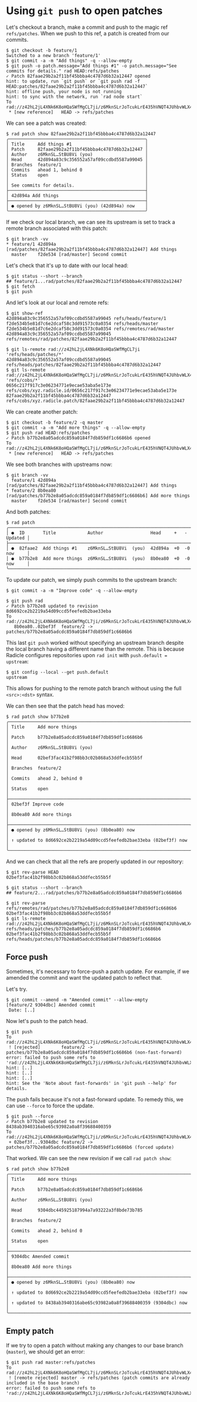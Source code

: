 # Using `git push` to open patches

Let's checkout a branch, make a commit and push to the magic ref `refs/patches`.
When we push to this ref, a patch is created from our commits.

``` (stderr) RAD_HINT=1
$ git checkout -b feature/1
Switched to a new branch 'feature/1'
$ git commit -a -m "Add things" -q --allow-empty
$ git push -o patch.message="Add things #1" -o patch.message="See commits for details." rad HEAD:refs/patches
✓ Patch 82faae29b2a2f11bf45bbba4c4787d6b32a12447 opened
hint: to update, run `git push` or `git push rad -f HEAD:patches/82faae29b2a2f11bf45bbba4c4787d6b32a12447`
hint: offline push, your node is not running
hint: to sync with the network, run `rad node start`
To rad://z42hL2jL4XNk6K8oHQaSWfMgCL7ji/z6MknSLrJoTcukLrE435hVNQT4JUhbvWLX4kUzqkEStBU8Vi
 * [new reference]   HEAD -> refs/patches
```

We can see a patch was created:

```
$ rad patch show 82faae29b2a2f11bf45bbba4c4787d6b32a12447
╭────────────────────────────────────────────────────╮
│ Title     Add things #1                            │
│ Patch     82faae29b2a2f11bf45bbba4c4787d6b32a12447 │
│ Author    z6MknSL…StBU8Vi (you)                    │
│ Head      42d894a83c9c356552a57af09ccdbd5587a99045 │
│ Branches  feature/1                                │
│ Commits   ahead 1, behind 0                        │
│ Status    open                                     │
│                                                    │
│ See commits for details.                           │
├────────────────────────────────────────────────────┤
│ 42d894a Add things                                 │
├────────────────────────────────────────────────────┤
│ ● opened by z6MknSL…StBU8Vi (you) (42d894a) now    │
╰────────────────────────────────────────────────────╯
```

If we check our local branch, we can see its upstream is set to track a remote
branch associated with this patch:

```
$ git branch -vv
* feature/1 42d894a [rad/patches/82faae29b2a2f11bf45bbba4c4787d6b32a12447] Add things
  master    f2de534 [rad/master] Second commit
```

Let's check that it's up to date with our local head:

```
$ git status --short --branch
## feature/1...rad/patches/82faae29b2a2f11bf45bbba4c4787d6b32a12447
$ git fetch
$ git push
```

And let's look at our local and remote refs:

```
$ git show-ref
42d894a83c9c356552a57af09ccdbd5587a99045 refs/heads/feature/1
f2de534b5e81d7c6e2dcaf58c3dd91573c0a0354 refs/heads/master
f2de534b5e81d7c6e2dcaf58c3dd91573c0a0354 refs/remotes/rad/master
42d894a83c9c356552a57af09ccdbd5587a99045 refs/remotes/rad/patches/82faae29b2a2f11bf45bbba4c4787d6b32a12447
```
```
$ git ls-remote rad://z42hL2jL4XNk6K8oHQaSWfMgCL7ji 'refs/heads/patches/*'
42d894a83c9c356552a57af09ccdbd5587a99045	refs/heads/patches/82faae29b2a2f11bf45bbba4c4787d6b32a12447
$ git ls-remote rad://z42hL2jL4XNk6K8oHQaSWfMgCL7ji/z6MknSLrJoTcukLrE435hVNQT4JUhbvWLX4kUzqkEStBU8Vi 'refs/cobs/*'
0656c217f917c3e06234771e9ecae53aba5e173e	refs/cobs/xyz.radicle.id/0656c217f917c3e06234771e9ecae53aba5e173e
82faae29b2a2f11bf45bbba4c4787d6b32a12447	refs/cobs/xyz.radicle.patch/82faae29b2a2f11bf45bbba4c4787d6b32a12447
```

We can create another patch:

``` (stderr)
$ git checkout -b feature/2 -q master
$ git commit -a -m "Add more things" -q --allow-empty
$ git push rad HEAD:refs/patches
✓ Patch b77b2e8a05adcdc859a0184f7db859df1c6686b6 opened
To rad://z42hL2jL4XNk6K8oHQaSWfMgCL7ji/z6MknSLrJoTcukLrE435hVNQT4JUhbvWLX4kUzqkEStBU8Vi
 * [new reference]   HEAD -> refs/patches
```

We see both branches with upstreams now:

```
$ git branch -vv
  feature/1 42d894a [rad/patches/82faae29b2a2f11bf45bbba4c4787d6b32a12447] Add things
* feature/2 8b0ea80 [rad/patches/b77b2e8a05adcdc859a0184f7db859df1c6686b6] Add more things
  master    f2de534 [rad/master] Second commit
```

And both patches:

```
$ rad patch
╭───────────────────────────────────────────────────────────────────────────────╮
│ ●  ID       Title            Author                  Head     +   -   Updated │
├───────────────────────────────────────────────────────────────────────────────┤
│ ●  82faae2  Add things #1    z6MknSL…StBU8Vi  (you)  42d894a  +0  -0  now     │
│ ●  b77b2e8  Add more things  z6MknSL…StBU8Vi  (you)  8b0ea80  +0  -0  now     │
╰───────────────────────────────────────────────────────────────────────────────╯
```

To update our patch, we simply push commits to the upstream branch:

```
$ git commit -a -m "Improve code" -q --allow-empty
```

``` (stderr)
$ git push rad
✓ Patch b77b2e8 updated to revision 8d6692ce2b2219a54d09ccd5feefedb2bae33eba
To rad://z42hL2jL4XNk6K8oHQaSWfMgCL7ji/z6MknSLrJoTcukLrE435hVNQT4JUhbvWLX4kUzqkEStBU8Vi
   8b0ea80..02bef3f  feature/2 -> patches/b77b2e8a05adcdc859a0184f7db859df1c6686b6
```

This last `git push` worked without specifying an upstream branch despite the
local branch having a different name than the remote. This is because Radicle
configures repositories upon `rad init` with `push.default = upstream`:

```
$ git config --local --get push.default
upstream
```

This allows for pushing to the remote patch branch without using the full
`<src>:<dst>` syntax.

We can then see that the patch head has moved:

```
$ rad patch show b77b2e8
╭─────────────────────────────────────────────────────────────────────╮
│ Title     Add more things                                           │
│ Patch     b77b2e8a05adcdc859a0184f7db859df1c6686b6                  │
│ Author    z6MknSL…StBU8Vi (you)                                     │
│ Head      02bef3fac41b2f98bb3c02b868a53ddfecb55b5f                  │
│ Branches  feature/2                                                 │
│ Commits   ahead 2, behind 0                                         │
│ Status    open                                                      │
├─────────────────────────────────────────────────────────────────────┤
│ 02bef3f Improve code                                                │
│ 8b0ea80 Add more things                                             │
├─────────────────────────────────────────────────────────────────────┤
│ ● opened by z6MknSL…StBU8Vi (you) (8b0ea80) now                     │
│ ↑ updated to 8d6692ce2b2219a54d09ccd5feefedb2bae33eba (02bef3f) now │
╰─────────────────────────────────────────────────────────────────────╯
```

And we can check that all the refs are properly updated in our repository:

```
$ git rev-parse HEAD
02bef3fac41b2f98bb3c02b868a53ddfecb55b5f
```

```
$ git status --short --branch
## feature/2...rad/patches/b77b2e8a05adcdc859a0184f7db859df1c6686b6
```

```
$ git rev-parse refs/remotes/rad/patches/b77b2e8a05adcdc859a0184f7db859df1c6686b6
02bef3fac41b2f98bb3c02b868a53ddfecb55b5f
$ git ls-remote rad://z42hL2jL4XNk6K8oHQaSWfMgCL7ji/z6MknSLrJoTcukLrE435hVNQT4JUhbvWLX4kUzqkEStBU8Vi refs/heads/patches/b77b2e8a05adcdc859a0184f7db859df1c6686b6
02bef3fac41b2f98bb3c02b868a53ddfecb55b5f	refs/heads/patches/b77b2e8a05adcdc859a0184f7db859df1c6686b6
```

## Force push

Sometimes, it's necessary to force-push a patch update. For example, if we amended
the commit and want the updated patch to reflect that.

Let's try.

```
$ git commit --amend -m "Amended commit" --allow-empty
[feature/2 9304dbc] Amended commit
 Date: [..]
```

Now let's push to the patch head.

``` (stderr) (fail)
$ git push
To rad://z42hL2jL4XNk6K8oHQaSWfMgCL7ji/z6MknSLrJoTcukLrE435hVNQT4JUhbvWLX4kUzqkEStBU8Vi
 ! [rejected]        feature/2 -> patches/b77b2e8a05adcdc859a0184f7db859df1c6686b6 (non-fast-forward)
error: failed to push some refs to 'rad://z42hL2jL4XNk6K8oHQaSWfMgCL7ji/z6MknSLrJoTcukLrE435hVNQT4JUhbvWLX4kUzqkEStBU8Vi'
hint: [..]
hint: [..]
hint: [..]
hint: See the 'Note about fast-forwards' in 'git push --help' for details.
```

The push fails because it's not a fast-forward update. To remedy this, we can
use `--force` to force the update.

``` (stderr)
$ git push --force
✓ Patch b77b2e8 updated to revision 8438ab3940316abe65c93982a0a8f39688400359
To rad://z42hL2jL4XNk6K8oHQaSWfMgCL7ji/z6MknSLrJoTcukLrE435hVNQT4JUhbvWLX4kUzqkEStBU8Vi
 + 02bef3f...9304dbc feature/2 -> patches/b77b2e8a05adcdc859a0184f7db859df1c6686b6 (forced update)
```

That worked. We can see the new revision if we call `rad patch show`:

```
$ rad patch show b77b2e8
╭─────────────────────────────────────────────────────────────────────╮
│ Title     Add more things                                           │
│ Patch     b77b2e8a05adcdc859a0184f7db859df1c6686b6                  │
│ Author    z6MknSL…StBU8Vi (you)                                     │
│ Head      9304dbc445925187994a7a93222a3f8bde73b785                  │
│ Branches  feature/2                                                 │
│ Commits   ahead 2, behind 0                                         │
│ Status    open                                                      │
├─────────────────────────────────────────────────────────────────────┤
│ 9304dbc Amended commit                                              │
│ 8b0ea80 Add more things                                             │
├─────────────────────────────────────────────────────────────────────┤
│ ● opened by z6MknSL…StBU8Vi (you) (8b0ea80) now                     │
│ ↑ updated to 8d6692ce2b2219a54d09ccd5feefedb2bae33eba (02bef3f) now │
│ ↑ updated to 8438ab3940316abe65c93982a0a8f39688400359 (9304dbc) now │
╰─────────────────────────────────────────────────────────────────────╯
```

## Empty patch

If we try to open a patch without making any changes to our base branch (`master`),
we should get an error:

``` (stderr) (fail)
$ git push rad master:refs/patches
To rad://z42hL2jL4XNk6K8oHQaSWfMgCL7ji/z6MknSLrJoTcukLrE435hVNQT4JUhbvWLX4kUzqkEStBU8Vi
 ! [remote rejected] master -> refs/patches (patch commits are already included in the base branch)
error: failed to push some refs to 'rad://z42hL2jL4XNk6K8oHQaSWfMgCL7ji/z6MknSLrJoTcukLrE435hVNQT4JUhbvWLX4kUzqkEStBU8Vi'
```
